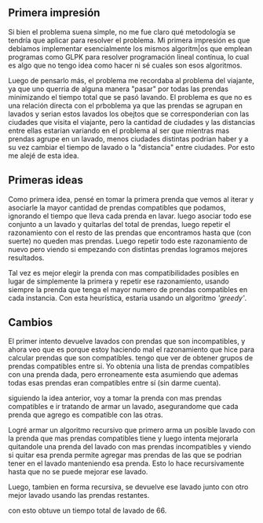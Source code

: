 
## Primera impresión

Si bien el problema suena simple, no me fue claro qué metodología se tendría que aplicar para resolver el problema. 
Mi primera impresión es que debíamos implementar
esencialmente los mismos algoritm|os que emplean programas como GLPK para resolver
programación lineal contínua, lo cual es algo que no tengo idea como hacer ni sé
cuales son esos algoritmos. 

Luego de pensarlo más, el problema me recordaba al problema del viajante, ya que uno
querria de alguna manera "pasar" por todas las prendas minimizando el tiempo total
que se pasó lavando. El problema es que no es una relación directa con el prboblema
ya que las prendas se agrupan en lavados y serian estos lavados los obejtos que se
corresponderian con las ciudades que visita el viajante, pero la cantidad de ciudades
y las distancias entre ellas estarian variando en el problema al ser que mientras
mas prendas agrupe en un lavado, menos ciudades distintas podrian haber y a su vez cambiar 
el tiempo de lavado o la "distancia" entre ciudades. Por esto me alejé de esta idea.

## Primeras ideas

Como primera idea, pensé en tomar la primera prenda que vemos al iterar y asociarle la mayor cantidad
de prendas compatibles que podamos, ignorando el tiempo que lleva cada prenda en lavar. luego asociar todo ese conjunto a un lavado y quitarlas
del total de prendas, luego repetir el razonamiento con el resto de las prendas que encontramos hasta que (con suerte) no queden mas prendas.
Luego repetir todo este razonamiento de nuevo pero viendo si empezando con distintas prendas logramos mejores resultados.

Tal vez es mejor elegir la prenda con mas compatibilidades posibles en lugar de simplemente la primera
y repetir ese razonamiento, usando siempre la prenda que tenga el mayor numero de prendas compatibles
en cada instancia. Con esta heurística, estaria usando un algoritmo *'greedy'*.

## Cambios

El primer intento devuelve lavados con prendas que son incompatibles, y ahora veo que es porque estoy
haciendo mal el razonamiento que hice para calcular prendas que son compatibles. tengo que ver de obtener grupos de prendas compatibles entre si. Yo obtenia una lista de prendas compatibles con
una prenda dada, pero erroneamente esta asumiendo que ademas todas esas prendas eran compatibles entre sí (sin darme cuenta).

siguiendo la idea anterior, voy a tomar la prenda con mas prendas compatibles e ir tratando de armar un lavado, asegurandome que cada prenda que agrego es compatible con las otras.

Logré armar un algoritmo recursivo que primero arma un posible lavado con la prenda que 
mas prendas compatibles tiene y luego intenta mejorarla quitandole una prenda del lavado 
con mas prendas incompatibles y viendo si quitar esa prenda permite agregar mas prendas
de las que se podrian tener en el lavado manteniendo esa prenda. Esto lo hace recursivamente hasta que no se puede mejorar ese lavado.

Luego, tambien en forma recursiva, se devuelve ese lavado junto con otro mejor lavado
usando las prendas restantes.

con esto obtuve un tiempo total de lavado de 66.
